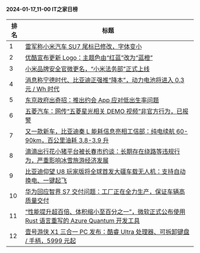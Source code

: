 #### 2024-01-17_11-00  IT之家日榜

| 排名 | 标题|
| --- | ---|
| 1 | [雷军称小米汽车 SU7 尾标已修改，字体变小](https://www.ithome.com/0/745/591.htm) |
| 2 | [优酷宣布更新 Logo：主题色由“红蓝”改为“蓝橙”](https://www.ithome.com/0/745/454.htm) |
| 3 | [小米品牌安全官微更名，“小米法务部”正式上线](https://www.ithome.com/0/745/548.htm) |
| 4 | [消息称宁德时代、比亚迪正强推“降本”，动力电池将进入 0.3 元 / Wh 时代](https://www.ithome.com/0/745/505.htm) |
| 5 | [东京政府出奇招：推出约会 App 应对低出生率问题](https://www.ithome.com/0/745/514.htm) |
| 6 | [五菱汽车：网传“五菱星光相关 DEMO 视频”非官方行为，已报警](https://www.ithome.com/0/745/572.htm) |
| 7 | [又一款新车，比亚迪秦 L 能耗信息亮相工信部：纯电续航 60-90km，百公里油耗 3.8-3.9 升](https://www.ithome.com/0/745/538.htm) |
| 8 | [滴滴出行花小猪平台被长春市约谈：长期存在绕路等违规行为，严重影响冰雪旅游经济发展](https://www.ithome.com/0/745/610.htm) |
| 9 | [比亚迪仰望 U8 玩家版将全球首发大疆车载无人机：支持自动换电、一键起飞](https://www.ithome.com/0/745/577.htm) |
| 10 | [华为回应智界 S7 交付问题：工厂正在全力生产，保证车辆高质量交付](https://www.ithome.com/0/745/497.htm) |
| 11 | [“性能提升超百倍、体积缩小至百分之一”，微软正式公布使用 Rust 语言重写的 Azure Quantum 开发工具](https://www.ithome.com/0/745/519.htm) |
| 12 | [壹号游侠 X1 三合一 PC 发布：酷睿 Ultra 处理器、可拆卸键盘 / 手柄，5999 元起](https://www.ithome.com/0/745/508.htm) |
